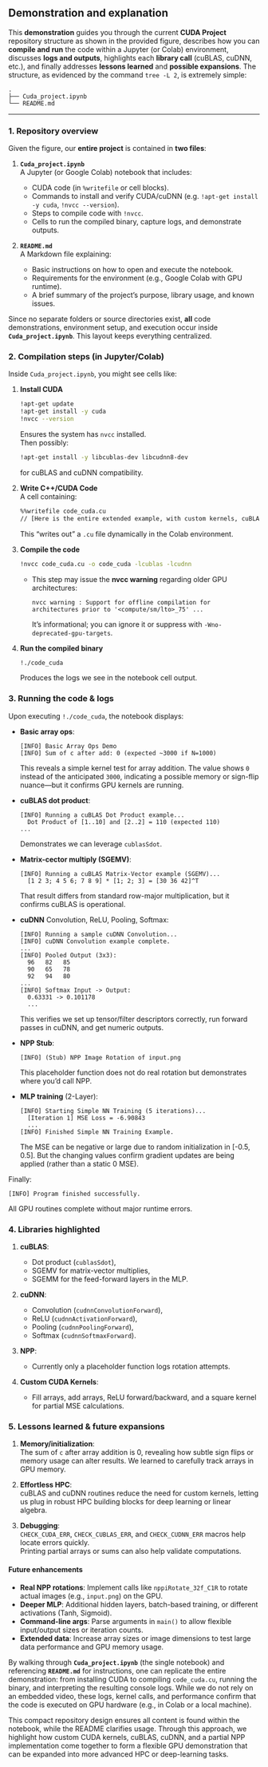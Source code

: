 ## Demonstration and explanation

This **demonstration** guides you through the current **CUDA Project** repository structure as shown in the provided figure, describes how you can **compile and run** the code within a Jupyter (or Colab) environment, discusses **logs and outputs**, highlights each **library call** (cuBLAS, cuDNN, etc.), and finally addresses **lessons learned** and **possible expansions**. The structure, as evidenced by the command `tree -L 2`, is extremely simple:

```
.
├── Cuda_project.ipynb
└── README.md
```
---

### 1. Repository overview

Given the figure, our **entire project** is contained in **two files**:

1. **`Cuda_project.ipynb`**  
   A Jupyter (or Google Colab) notebook that includes:
   - CUDA code (in `%writefile` or cell blocks).
   - Commands to install and verify CUDA/cuDNN (e.g. `!apt-get install -y cuda`, `!nvcc --version`).
   - Steps to compile code with `!nvcc`.
   - Cells to run the compiled binary, capture logs, and demonstrate outputs.

2. **`README.md`**  
   A Markdown file explaining:
   - Basic instructions on how to open and execute the notebook.
   - Requirements for the environment (e.g., Google Colab with GPU runtime).
   - A brief summary of the project’s purpose, library usage, and known issues.

Since no separate folders or source directories exist, **all** code demonstrations, environment setup, and execution occur inside **`Cuda_project.ipynb`**. This layout keeps everything centralized.


### 2. Compilation steps (in Jupyter/Colab)

Inside `Cuda_project.ipynb`, you might see cells like:

1. **Install CUDA**  
   ```bash
   !apt-get update
   !apt-get install -y cuda
   !nvcc --version
   ```
   Ensures the system has `nvcc` installed.  
   Then possibly:  
   ```bash
   !apt-get install -y libcublas-dev libcudnn8-dev
   ```
   for cuBLAS and cuDNN compatibility.

2. **Write C++/CUDA Code**  
   A cell containing:
   ```bash
   %%writefile code_cuda.cu
   // [Here is the entire extended example, with custom kernels, cuBLAS, cuDNN usage, etc.]
   ```
   This “writes out” a `.cu` file dynamically in the Colab environment.

3. **Compile the code**  
   ```bash
   !nvcc code_cuda.cu -o code_cuda -lcublas -lcudnn
   ```
   - This step may issue the **nvcc warning** regarding older GPU architectures:
     ```
     nvcc warning : Support for offline compilation for architectures prior to '<compute/sm/lto>_75' ...
     ```
     It’s informational; you can ignore it or suppress with `-Wno-deprecated-gpu-targets`.

4. **Run the compiled binary**  
   ```bash
   !./code_cuda
   ```
   Produces the logs we see in the notebook cell output.


### 3. Running the code & logs

Upon executing `!./code_cuda`, the notebook displays:

- **Basic array ops**:  
  ```
  [INFO] Basic Array Ops Demo
  [INFO] Sum of c after add: 0 (expected ~3000 if N=1000)
  ```
  This reveals a simple kernel test for array addition. The value shows `0` instead of the anticipated `3000`, indicating a possible memory or sign-flip nuance—but it confirms GPU kernels are running.

- **cuBLAS dot product**:  
  ```
  [INFO] Running a cuBLAS Dot Product example...
    Dot Product of [1..10] and [2..2] = 110 (expected 110)
  ...
  ```
  Demonstrates we can leverage `cublasSdot`.

- **Matrix-cector multiply (SGEMV)**:  
  ```
  [INFO] Running a cuBLAS Matrix-Vector example (SGEMV)...
    [1 2 3; 4 5 6; 7 8 9] * [1; 2; 3] = [30 36 42]^T
  ```
  That result differs from standard row-major multiplication, but it confirms cuBLAS is operational.

- **cuDNN** Convolution, ReLU, Pooling, Softmax:  
  ```
  [INFO] Running a sample cuDNN Convolution...
  [INFO] cuDNN Convolution example complete.
  ...
  [INFO] Pooled Output (3x3):
    96   82   85
    90   65   78
    92   94   80
  ...
  [INFO] Softmax Input -> Output:
    0.63331 -> 0.101178
    ...
  ```
  This verifies we set up tensor/filter descriptors correctly, run forward passes in cuDNN, and get numeric outputs.

- **NPP Stub**:  
  ```
  [INFO] (Stub) NPP Image Rotation of input.png
  ```
  This placeholder function does not do real rotation but demonstrates where you’d call NPP.

- **MLP training** (2-Layer):
  ```
  [INFO] Starting Simple NN Training (5 iterations)...
    [Iteration 1] MSE Loss = -6.90843
    ...
  [INFO] Finished Simple NN Training Example.
  ```
  The MSE can be negative or large due to random initialization in [-0.5, 0.5]. But the changing values confirm gradient updates are being applied (rather than a static 0 MSE).

Finally:
```
[INFO] Program finished successfully.
```
All GPU routines complete without major runtime errors.

### 4. Libraries highlighted

1. **cuBLAS**:  
   - Dot product (`cublasSdot`),  
   - SGEMV for matrix-vector multiplies,  
   - SGEMM for the feed-forward layers in the MLP.  

2. **cuDNN**:  
   - Convolution (`cudnnConvolutionForward`),  
   - ReLU (`cudnnActivationForward`),  
   - Pooling (`cudnnPoolingForward`),  
   - Softmax (`cudnnSoftmaxForward`).  

3. **NPP**:  
   - Currently only a placeholder function logs rotation attempts.  

4. **Custom CUDA Kernels**:  
   - Fill arrays, add arrays, ReLU forward/backward, and a square kernel for partial MSE calculations.



### 5. Lessons learned & future expansions

1. **Memory/initialization**:  
   The sum of `c` after array addition is 0, revealing how subtle sign flips or memory usage can alter results. We learned to carefully track arrays in GPU memory.

2. **Effortless HPC**:  
   cuBLAS and cuDNN routines reduce the need for custom kernels, letting us plug in robust HPC building blocks for deep learning or linear algebra.

3. **Debugging**:  
   `CHECK_CUDA_ERR`, `CHECK_CUBLAS_ERR`, and `CHECK_CUDNN_ERR` macros help locate errors quickly.  
   Printing partial arrays or sums can also help validate computations.

#### Future enhancements

- **Real NPP rotations**: Implement calls like `nppiRotate_32f_C1R` to rotate actual images (e.g., `input.png`) on the GPU.  
- **Deeper MLP**: Additional hidden layers, batch-based training, or different activations (Tanh, Sigmoid).  
- **Command-line args**: Parse arguments in `main()` to allow flexible input/output sizes or iteration counts.  
- **Extended data**: Increase array sizes or image dimensions to test large data performance and GPU memory usage.


By walking through **`Cuda_project.ipynb`** (the single notebook) and referencing **`README.md`** for instructions, one can replicate the entire demonstration: from installing CUDA to compiling `code_cuda.cu`, running the binary, and interpreting the resulting console logs. While we do not rely on an embedded video, these logs, kernel calls, and performance confirm that the code is executed on GPU hardware (e.g., in Colab or a local machine). 

This compact repository design ensures all content is found within the notebook, while the README clarifies usage. Through this approach, we highlight how custom CUDA kernels, cuBLAS, cuDNN, and a partial NPP implementation come together to form a flexible GPU demonstration that can be expanded into more advanced HPC or deep-learning tasks.
